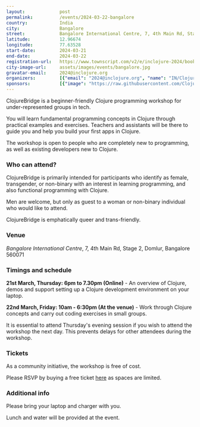 ```yaml
---
layout:             post
permalink:          /events/2024-03-22-bangalore
country:            India
city:               Bangalore
street:             Bangalore International Centre, 7, 4th Main Rd, Stage 2, Domlur
latitude:           12.96674
longitude:          77.63528
start-date:         2024-03-21
end-date:           2024-03-22
registration-url:   https://www.townscript.com/v2/e/inclojure-2024/booking/tickets
city-image-url:     assets/images/events/bangalore.jpg
gravatar-email:     2024@inclojure.org
organizers:         [{"email": "2024@inclojure.org", "name": "IN/Clojure", "twitter": "in_clojure"}, {"email": "alisha@nilenso.com", "github": "alishamohanty", "name": "Alisha Mohanty", "twitter": "withloveaal"}]
sponsors:           [{"image": "https://raw.githubusercontent.com/ClojureBridge/clojurebridge.github.io/master/assets/images/sponsors/original/nilenso-rgb-primary-transparent.png", "name": "nilenso", "url": "https://nilenso.com"}]
---
```


ClojureBridge is a beginner-friendly Clojure programming workshop for under-represented groups in tech.

You will learn fundamental programming concepts in Clojure through practical examples and exercises. Teachers and assistants will be there to guide you and help you build your first apps in Clojure.

The workshop is open to people who are completely new to programming, as well as existing developers new to Clojure.

### Who can attend?

ClojureBridge is primarily intended for participants who identify as female, transgender, or non-binary with an interest in learning programming, and also functional programming with Clojure.

Men are welcome, but only as guest to a woman or non-binary individual who would like to attend.

ClojureBridge is emphatically queer and trans-friendly.

### Venue

_Bangalore International Centre_, 7, 4th Main Rd, Stage 2, Domlur, Bangalore 560071

### Timings and schedule

**21st March, Thursday: 6pm to 7.30pm (Online)** - An overview of Clojure, demos and support setting up a Clojure development environment on your laptop.

**22nd March, Friday: 10am - 6:30pm (At the venue)** - Work through Clojure concepts and carry out coding exercises in small groups.

It is essential to attend Thursday's evening session if you wish to attend the workshop the next day. This prevents delays for other attendees during the workshop.

### Tickets

As a community initiative, the workshop is free of cost.

Please RSVP by buying a free ticket [here](https://www.townscript.com/v2/e/inclojure-2024/booking/tickets) as spaces are limited.

### Additional info

Please bring your laptop and charger with you.

Lunch and water will be provided at the event.
